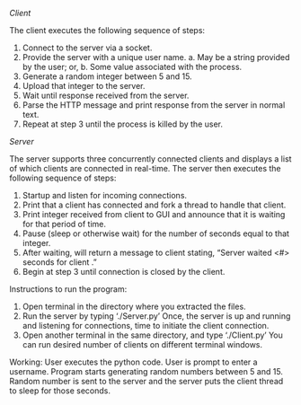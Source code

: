 *Client*

The client executes the following sequence of steps:
1. Connect to the server via a socket.
2. Provide the server with a unique user name.
    a. May be a string provided by the user; or,
    b. Some value associated with the process.
3. Generate a random integer between 5 and 15.
4. Upload that integer to the server.
5. Wait until response received from the server.
6. Parse the HTTP message and print response from the server in normal text.
7. Repeat at step 3 until the process is killed by the user.


*Server*

The server supports three concurrently connected clients and displays a list of
which clients are connected in real-time. The server then executes the following sequence
of steps:
1. Startup and listen for incoming connections.
2. Print that a client has connected and fork a thread to handle that client.
3. Print integer received from client to GUI and announce that it is waiting for that
period of time.
4. Pause (sleep or otherwise wait) for the number of seconds equal to that integer.
5. After waiting, will return a message to client stating, “Server waited <#>
seconds for client <name>.”
6. Begin at step 3 until connection is closed by the client.


Instructions to run the program:

1. Open terminal in the directory where you extracted the files.
2. Run the server by typing ‘./Server.py’ Once, the server is up and running and listening for connections, time to initiate the client connection.
3. Open another terminal in the same directory, and type ‘./Client.py’
You can run desired number of clients on different terminal windows.

Working:
User executes the python code.
User is prompt to enter a username.
Program starts generating random numbers between 5 and 15.
Random number is sent to the server and the server puts the client thread to sleep for those seconds.
